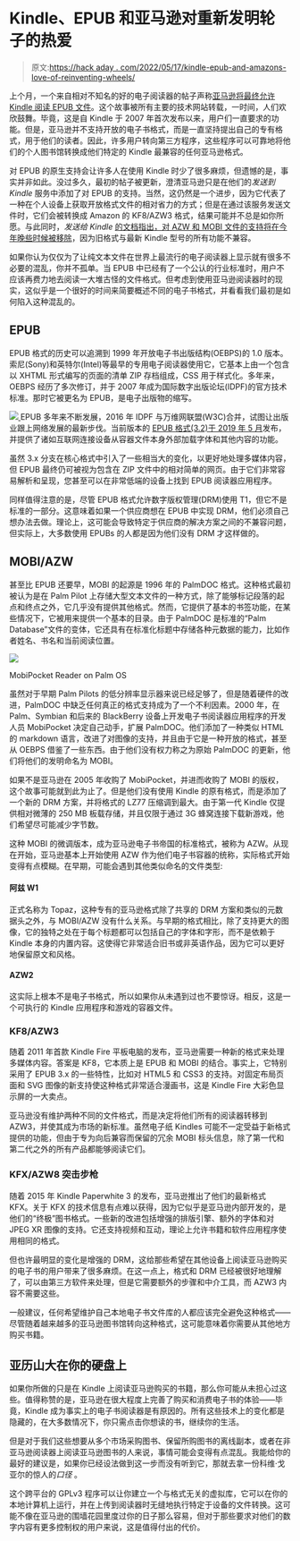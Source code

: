 # Kindle、EPUB 和亚马逊对重新发明轮子的热爱

> 原文:[https://hack aday . com/2022/05/17/kindle-epub-and-amazons-love-of-reinventing-wheels/](https://hackaday.com/2022/05/17/kindle-epub-and-amazons-love-of-reinventing-wheels/)

上个月，一个来自相对不知名的好的电子阅读器的帖子声称[亚马逊将最终允许 Kindle 阅读 EPUB 文件](https://goodereader.com/blog/kindle/the-amazon-kindle-will-support-epub-in-late-2022)。这个故事被所有主要的技术网站转载，一时间，人们欢欣鼓舞。毕竟，这是自 Kindle 于 2007 年首次发布以来，用户们一直要求的功能。但是，亚马逊并不支持开放的电子书格式，而是一直坚持提出自己的专有格式，用于他们的读者。因此，许多用户转向第三方程序，这些程序可以可靠地将他们的个人图书馆转换成他们特定的 Kindle 最兼容的任何亚马逊格式。

对 EPUB 的原生支持会让许多人在使用 Kindle 时少了很多麻烦，但遗憾的是，事实并非如此。没过多久，最初的帖子被更新，澄清亚马逊只是在他们的*发送到 Kindle* 服务中添加了对 EPUB 的支持。当然，这仍然是一个进步，因为它代表了一种在个人设备上获取开放格式文件的相对省力的方式；但是在通过该服务发送文件时，它们会被转换成 Amazon 的 KF8/AZW3 格式，结果可能并不总是如你所愿。与此同时，*发送给 Kindle* [的文档指出，对 AZW 和 MOBI 文件的支持将在今年晚些时候被移除](https://amzn.to/3vTqUib)，因为旧格式与最新 Kindle 型号的所有功能不兼容。

如果你认为仅仅为了让纯文本文件在世界上最流行的电子阅读器上显示就有很多不必要的混乱，你并不孤单。当 EPUB 中已经有了一个公认的行业标准时，用户不应该再费力地去阅读一大堆古怪的文件格式。但考虑到使用亚马逊阅读器时的现实，这似乎是一个很好的时间来简要概述不同的电子书格式，并看看我们最初是如何陷入这种混乱的。

## EPUB

EPUB 格式的历史可以追溯到 1999 年开放电子书出版结构(OEBPS)的 1.0 版本。索尼(Sony)和英特尔(Intel)等最早的专用电子阅读器使用它，它基本上由一个包含以 XHTML 形式编写的页面的清单 ZIP 存档组成，CSS 用于样式化。多年来，OEBPS 经历了多次修订，并于 2007 年成为国际数字出版论坛(IDPF)的官方技术标准。那时它被更名为 EPUB，是电子出版物的缩写。

[![](../Images/02eadd01ee9972e57c810afe92feb33c.png) ](https://hackaday.com/wp-content/uploads/2022/05/epub_logo.png) EPUB 多年来不断发展，2016 年 IDPF 与万维网联盟(W3C)合并，试图让出版业跟上网络发展的最新步伐。当前版本的 [EPUB 格式(3.2)于 2019 年 5 月](https://www.w3.org/publishing/epub3/)发布，并提供了诸如互联网连接设备从容器文件本身外部加载字体和其他内容的功能。

虽然 3.x 分支在核心格式中引入了一些相当大的变化，以更好地处理多媒体内容，但 EPUB 最终仍可被视为包含在 ZIP 文件中的相对简单的网页。由于它们非常容易解析和呈现，您甚至可以在非常低端的设备上找到 EPUB 阅读器应用程序。

同样值得注意的是，尽管 EPUB 格式允许数字版权管理(DRM)使用 T1，但它不是标准的一部分。这意味着如果一个供应商想在 EPUB 中实现 DRM，他们必须自己想办法去做。理论上，这可能会导致特定于供应商的解决方案之间的不兼容问题，但实际上，大多数使用 EPUBs 的人都是因为他们没有 DRM 才这样做的。

## MOBI/AZW

甚至比 EPUB 还要早，MOBI 的起源是 1996 年的 PalmDOC 格式。这种格式最初被认为是在 Palm Pilot 上存储大型文本文件的一种方式，除了能够标记段落的起点和终点之外，它几乎没有提供其他格式。然而，它提供了基本的书签功能，在某些情况下，它被用来提供一个基本的目录。由于 PalmDOC 是标准的“Palm Database”文件的变体，它还具有在标准化标题中存储各种元数据的能力，比如作者姓名、书名和当前阅读位置。

[![](../Images/5d27377f747836636874c3e5dc001ab9.png)](https://hackaday.com/wp-content/uploads/2022/05/ebookformats_mobipalm.png)

MobiPocket Reader on Palm OS

虽然对于早期 Palm Pilots 的低分辨率显示器来说已经足够了，但是随着硬件的改进，PalmDOC 中缺乏任何真正的格式支持成为了一个不利因素。2000 年，在 Palm、Symbian 和后来的 BlackBerry 设备上开发电子书阅读器应用程序的开发人员 MobiPocket 决定自己动手，扩展 PalmDOC。他们添加了一种类似 HTML 的 markdown 语言，改进了对图像的支持，并且由于它是一种开放的格式，甚至从 OEBPS 借鉴了一些东西。由于他们没有权力称之为原始 PalmDOC 的更新，他们将他们的发明命名为 MOBI。

如果不是亚马逊在 2005 年收购了 MobiPocket，并进而收购了 MOBI 的版权，这个故事可能就到此为止了。但是他们没有使用 Kindle 的原有格式，而是添加了一个新的 DRM 方案，并将格式的 LZ77 压缩调到最大。由于第一代 Kindle 仅提供相对微薄的 250 MB 板载存储，并且仅限于通过 3G 蜂窝连接下载新游戏，他们希望尽可能减少字节数。

这种 MOBI 的微调版本，成为亚马逊电子书帝国的标准格式，被称为 AZW。从现在开始，亚马逊基本上开始使用 AZW 作为他们电子书容器的统称，实际格式开始变得有点模糊。在早期，可能会遇到其他类似命名的文件类型:

#### 阿兹 W1

正式名称为 Topaz，这种专有的亚马逊格式除了共享的 DRM 方案和类似的元数据头之外，与 MOBI/AZW 没有什么关系。与早期的格式相比，除了支持更大的图像，它的独特之处在于每个标题都可以包括自己的字体和字形，而不是依赖于 Kindle 本身的内置内容。这使得它非常适合旧书或非英语作品，因为它可以更好地保留原文和风格。

#### AZW2

这实际上根本不是电子书格式，所以如果你从未遇到过也不要惊讶。相反，这是一个可执行的 Kindle 应用程序和游戏的容器文件。

### KF8/AZW3

随着 2011 年首款 Kindle Fire 平板电脑的发布，亚马逊需要一种新的格式来处理多媒体内容。答案是 KF8，它本质上是 EPUB 和 MOBI 的结合。事实上，它特别采用了 EPUB 3.x 的一些特性，比如对 HTML5 和 CSS3 的支持。对固定布局页面和 SVG 图像的新支持使这种格式非常适合漫画书，这是 Kindle Fire 大彩色显示屏的一大卖点。

亚马逊没有维护两种不同的文件格式，而是决定将他们所有的阅读器转移到 AZW3，并使其成为市场的新标准。虽然电子纸 Kindles 可能不一定受益于新格式提供的功能，但由于专为向后兼容而保留的冗余 MOBI 标头信息，除了第一代和第二代之外的所有产品都能够阅读它们。

### KFX/AZW8 突击步枪

随着 2015 年 Kindle Paperwhite 3 的发布，亚马逊推出了他们的最新格式 KFX。关于 KFX 的技术信息有点难以获得，因为它似乎是亚马逊内部开发的，是他们的“终极”图书格式。一些新的改进包括增强的排版引擎、额外的字体和对 JPEG XR 图像的支持。它还支持视频和互动，理论上允许书籍和软件应用程序使用相同的格式。

但也许最明显的变化是增强的 DRM，这给那些希望在其他设备上阅读亚马逊购买的电子书的用户带来了很多麻烦。在这一点上，格式和 DRM 已经被很好地理解了，可以由第三方软件来处理，但是它需要额外的步骤和中介工具，而 AZW3 内容不需要这些。

一般建议，任何希望维护自己本地电子书文件库的人都应该完全避免这种格式——尽管随着越来越多的亚马逊图书馆转向这种格式，这可能意味着你需要从其他地方购买书籍。

## 亚历山大在你的硬盘上

如果你所做的只是在 Kindle 上阅读亚马逊购买的书籍，那么你可能从未担心过这些。值得称赞的是，亚马逊在很大程度上完善了购买和消费电子书的体验——毕竟，Kindle 成为事实上的电子书阅读器是有原因的。所有这些技术上的变化都是隐藏的，在大多数情况下，你只需点击你想读的书，继续你的生活。

但是对于我们这些想要从多个市场采购图书、保留所购图书的离线副本，或者在非亚马逊阅读器上阅读亚马逊图书的人来说，事情可能会变得有点混乱。我能给你的最好的建议是，如果你已经设法做到这一步而没有听到它，那就去拿一份科维·戈亚尔的惊人的*口径* 。

这个跨平台的 GPLv3 程序可以让你建立一个与格式无关的虚拟库，它可以在你的本地计算机上运行，并在上传到阅读器时无缝地执行特定于设备的文件转换。这可能不像在亚马逊的围墙花园里度过你的日子那么容易，但对于那些要求对他们的数字内容有更多控制权的用户来说，这是值得付出的代价。